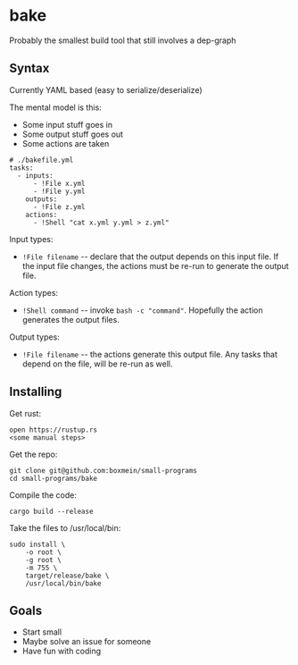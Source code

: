 # bake

Probably the smallest build tool that still involves a dep-graph

## Syntax

Currently YAML based (easy to serialize/deserialize)

The mental model is this:

- Some input stuff goes in
- Some output stuff goes out
- Some actions are taken

```
# ./bakefile.yml
tasks:
  - inputs:
      - !File x.yml
      - !File y.yml
    outputs:
      - !File z.yml
    actions:
      - !Shell "cat x.yml y.yml > z.yml"
```

Input types:

- `!File filename` -- declare that the output depends on this input file. If the
  input file changes, the actions must be re-run to generate the output file.

Action types:

- `!Shell command` -- invoke `bash -c "command"`. Hopefully the action generates
  the output files.

Output types:

- `!File filename` -- the actions generate this output file. Any tasks that
  depend on the file, will be re-run as well.

## Installing

Get rust:

```
open https://rustup.rs
<some manual steps>
```

Get the repo:

```
git clone git@github.com:boxmein/small-programs
cd small-programs/bake
```

Compile the code:

```
cargo build --release
```

Take the files to /usr/local/bin:

```
sudo install \
    -o root \
    -g root \
    -m 755 \
    target/release/bake \
    /usr/local/bin/bake
```

## Goals

- Start small
- Maybe solve an issue for someone
- Have fun with coding
